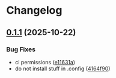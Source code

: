 # Changelog

## [0.1.1](https://github.com/NitriKx/code-server-custom/compare/code-server-custom-v0.1.0...code-server-custom-v0.1.1) (2025-10-22)


### Bug Fixes

* ci permissions ([e11631a](https://github.com/NitriKx/code-server-custom/commit/e11631a0d75bae487c6f608c3a9bce3d965453b6))
* do not install stuff in .config ([4164f90](https://github.com/NitriKx/code-server-custom/commit/4164f90657e648f0284485787fd540d084e442ad))
